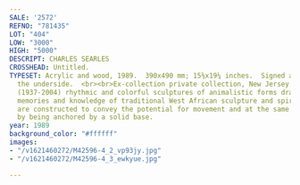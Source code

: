 ```yaml
---
SALE: '2572'
REFNO: "781435"
LOT: "404"
LOW: "3000"
HIGH: "5000"
DESCRIPT: CHARLES SEARLES
CROSSHEAD: Untitled.
TYPESET: Acrylic and wood, 1989.  390x490 mm; 15⅜x19¼ inches.  Signed and dated on
  the underside.  <br><br>Ex-collection private collection, New Jersey. <br><br>Searles'
  (1937-2004) rhythmic and colorful sculptures of animalistic forms draw on the artist's
  memories and knowledge of traditional West African sculpture and spiritualism.  They
  are constructed to convey the potential for movement and at the same time, stability
  by being anchored by a solid base.
year: 1989
background_color: "#ffffff"
images:
- "/v1621460272/M42596-4_2_vp93jy.jpg"
- "/v1621460272/M42596-4_3_ewkyue.jpg"

---
```

